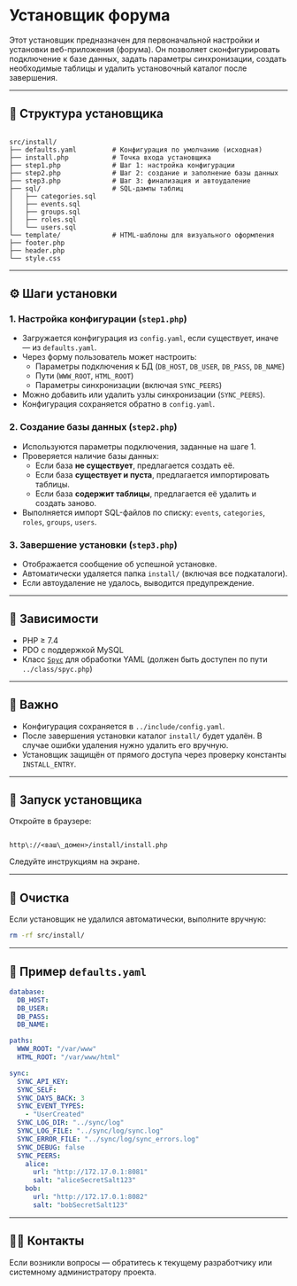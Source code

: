# Установщик форума

Этот установщик предназначен для первоначальной настройки и установки веб-приложения (форума). Он позволяет сконфигурировать подключение к базе данных, задать параметры синхронизации, создать необходимые таблицы и удалить установочный каталог после завершения.

---

## 📁 Структура установщика

```

src/install/
├── defaults.yaml         # Конфигурация по умолчанию (исходная)
├── install.php           # Точка входа установщика
├── step1.php             # Шаг 1: настройка конфигурации
├── step2.php             # Шаг 2: создание и заполнение базы данных
├── step3.php             # Шаг 3: финализация и автоудаление
├── sql/                  # SQL-дампы таблиц
│   ├── categories.sql
│   ├── events.sql
│   ├── groups.sql
│   ├── roles.sql
│   └── users.sql
└── template/             # HTML-шаблоны для визуального оформления
├── footer.php
├── header.php
└── style.css

```

---

## ⚙️ Шаги установки

### 1. Настройка конфигурации (`step1.php`)

- Загружается конфигурация из `config.yaml`, если существует, иначе — из `defaults.yaml`.
- Через форму пользователь может настроить:
  - Параметры подключения к БД (`DB_HOST`, `DB_USER`, `DB_PASS`, `DB_NAME`)
  - Пути (`WWW_ROOT`, `HTML_ROOT`)
  - Параметры синхронизации (включая `SYNC_PEERS`)
- Можно добавить или удалить узлы синхронизации (`SYNC_PEERS`).
- Конфигурация сохраняется обратно в `config.yaml`.

### 2. Создание базы данных (`step2.php`)

- Используются параметры подключения, заданные на шаге 1.
- Проверяется наличие базы данных:
  - Если база **не существует**, предлагается создать её.
  - Если база **существует и пуста**, предлагается импортировать таблицы.
  - Если база **содержит таблицы**, предлагается её удалить и создать заново.
- Выполняется импорт SQL-файлов по списку: `events`, `categories`, `roles`, `groups`, `users`.

### 3. Завершение установки (`step3.php`)

- Отображается сообщение об успешной установке.
- Автоматически удаляется папка `install/` (включая все подкаталоги).
- Если автоудаление не удалось, выводится предупреждение.

---

## 📌 Зависимости

- PHP ≥ 7.4
- PDO с поддержкой MySQL
- Класс [`Spyc`](https://github.com/mustangostang/spyc) для обработки YAML (должен быть доступен по пути `../class/spyc.php`)

---

## 📝 Важно

- Конфигурация сохраняется в `../include/config.yaml`.
- После завершения установки каталог `install/` будет удалён. В случае ошибки удаления нужно удалить его вручную.
- Установщик защищён от прямого доступа через проверку константы `INSTALL_ENTRY`.

---

## 🚀 Запуск установщика

Откройте в браузере:

```

http\://<ваш\_домен>/install/install.php

````

Следуйте инструкциям на экране.

---

## 🧹 Очистка

Если установщик не удалился автоматически, выполните вручную:

```bash
rm -rf src/install/
````

---

## 📎 Пример `defaults.yaml`

```yaml
database:
  DB_HOST: 
  DB_USER: 
  DB_PASS: 
  DB_NAME: 

paths:
  WWW_ROOT: "/var/www"
  HTML_ROOT: "/var/www/html"

sync:
  SYNC_API_KEY: 
  SYNC_SELF: 
  SYNC_DAYS_BACK: 3
  SYNC_EVENT_TYPES:
    - "UserCreated"
  SYNC_LOG_DIR: "../sync/log"
  SYNC_LOG_FILE: "../sync/log/sync.log"
  SYNC_ERROR_FILE: "../sync/log/sync_errors.log"
  SYNC_DEBUG: false
  SYNC_PEERS:
    alice:
      url: "http://172.17.0.1:8081"
      salt: "aliceSecretSalt123"
    bob:
      url: "http://172.17.0.1:8082"
      salt: "bobSecretSalt123"
```

---

## 🧑‍💻 Контакты

Если возникли вопросы — обратитесь к текущему разработчику или системному администратору проекта.

```

